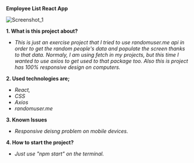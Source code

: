 **Employee List React App**

![Screenshot_1](https://user-images.githubusercontent.com/32496821/206480323-d15ab73e-6d9a-4832-a8e9-58bcb09fbe78.png)

**1. What is this project about?**

- *This is just an exercise project that I tried to use randomuser.me api in order to get the random people's data and populate the screen thanks to that data. Normaly, I am using fetch in my projects, but this time I wanted to use axios to get used to that package too. Also this is project has 100% responsive design on computers.*

**2. Used technologies are;**

- *React,*
- *CSS*
- *Axios*
- *randomuser.me*

**3. Known Issues**

- *Responsive deisng problem on mobile devices.*

**4. How to start the project?**

- *Just use "npm start" on the terminal.*